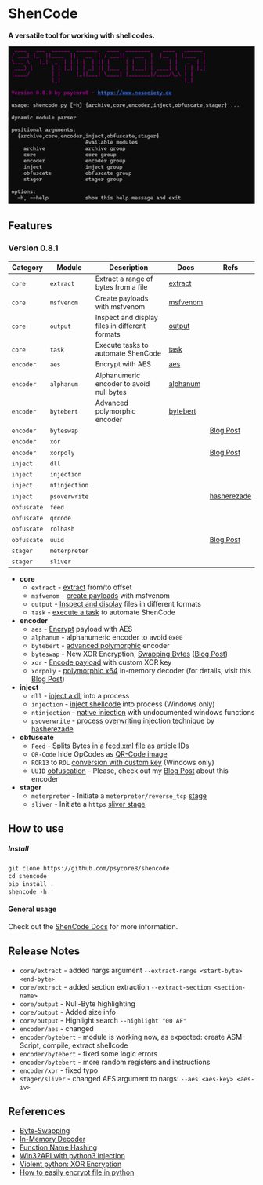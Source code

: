 # ShenCode

**A versatile tool for working with shellcodes.**

![](shencode-080.png)

## Features

### Version 0.8.1

| Category    | Module        | Description                                    | Docs                                                                 | Refs                                                                                                      |
| ----------- | ------------- | ---------------------------------------------- | -------------------------------------------------------------------- | --------------------------------------------------------------------------------------------------------- |
| `core`      | `extract`     | Extract a range of bytes from a file           | [extract](https://www.heckhausen.it/shencode/wiki/core/extract)      |                                                                                                           |
| `core`      | `msfvenom`    | Create payloads with msfvenom                  | [msfvenom](https://www.heckhausen.it/shencode/wiki/core/msfvenom)    |                                                                                                           |
| `core`      | `output`      | Inspect and display files in different formats | [output](https://www.heckhausen.it/shencode/wiki/core/output)        |                                                                                                           |
| `core`      | `task`        | Execute tasks to automate ShenCode             | [task](https://www.heckhausen.it/shencode/wiki/core/task)            |                                                                                                           |
| `encoder`   | `aes`         | Encrypt with AES                               | [aes](https://www.heckhausen.it/shencode/wiki/encoder/aes)           |                                                                                                           |
| `encoder`   | `alphanum`    | Alphanumeric encoder to avoid null bytes       | [alphanum](https://www.heckhausen.it/shencode/wiki/encoder/alphanum) |                                                                                                           |
| `encoder`   | `bytebert`    | Advanced polymorphic encoder                   | [bytebert](https://www.heckhausen.it/shencode/wiki/encoder/bytebert) |                                                                                                           |
| `encoder`   | `byteswap`    |                                                |                                                                      | [Blog Post](https://www.nosociety.de/en:it-security:blog:obfuscation_byteswapping)                        |
| `encoder`   | `xor`         |                                                |                                                                      |                                                                                                           |
| `encoder`   | `xorpoly`     |                                                |                                                                      | [Blog Post](https://www.nosociety.de/en:it-security:blog:obfuscation_polymorphic_in_memory_decoder)       |
| `inject`    | `dll`         |                                                |                                                                      |                                                                                                           |
| `inject`    | `injection`   |                                                |                                                                      |                                                                                                           |
| `inject`    | `ntinjection` |                                                |                                                                      |                                                                                                           |
| `inject`    | `psoverwrite` |                                                |                                                                      | [hasherezade](https://github.com/hasherezade/process_overwriting)                                         |
| `obfuscate` | `feed`        |                                                |                                                                      |                                                                                                           |
| `obfuscate` | `qrcode`      |                                                |                                                                      |                                                                                                           |
| `obfuscate` | `rolhash`     |                                                |                                                                      |                                                                                                           |
| `obfuscate` | `uuid`        |                                                |                                                                      | [Blog Post](https://www.nosociety.de/en:it-security:blog:obfuscation_shellcode_als_uuids_tarnen_-_teil_1) |
| `stager`    | `meterpreter` |                                                |                                                                      |                                                                                                           |
| `stager`    | `sliver`      |                                                |                                                                      |                                                                                                           |


- **core**
	- `extract` - [extract](https://www.heckhausen.it/shencode/wiki/core/extract) from/to offset
	- `msfvenom` - [create payloads](https://www.heckhausen.it/shencode/wiki/core/msfvenom)  with msfvenom
	- `output` - [Inspect and display](https://www.heckhausen.it/shencode/wiki/core/output) files in different formats
	- `task` - [execute a task](https://www.heckhausen.it/shencode/wiki/core/task) to automate ShenCode
- **encoder**
	- `aes` - [Encrypt](https://www.heckhausen.it/shencode/wiki/encoder/aes) payload with AES
	- `alphanum` - alphanumeric encoder to avoid `0x00`
	- `bytebert` - [advanced polymorphic](https://www.heckhausen.it/shencode/wiki/encoder/bytebert) encoder
	- `byteswap` - New XOR Encryption, [Swapping Bytes](https://www.heckhausen.it/shencode/wiki/encoder/byteswap) ([Blog Post](https://www.nosociety.de/en:it-security:blog:obfuscation_byteswapping))
	- `xor` - [Encode payload](https://www.heckhausen.it/shencode/wiki/encoder/xor) with custom XOR key
	- `xorpoly` - [polymorphic x64](https://www.heckhausen.it/shencode/wiki/encoder/xorpoly) in-memory decoder (for details, visit this [Blog Post](https://www.nosociety.de/en:it-security:blog:obfuscation_polymorphic_in_memory_decoder))
- **inject**
	- `dll` - [inject a dll](https://www.heckhausen.it/shencode/wiki/inject/dll) into a process
	- `injection` - [inject shellcode](https://www.heckhausen.it/shencode/wiki/inject/injection) into process (Windows only)
	- `ntinjection` - [native injection](https://www.heckhausen.it/shencode/wiki/inject/ntinjection) with undocumented windows functions
	- `psoverwrite` - [process overwriting](https://www.heckhausen.it/shencode/wiki/inject/psoverwrite) injection technique by [hasherezade](https://github.com/hasherezade/process_overwriting)
- **obfuscate**
	- `Feed` - Splits Bytes in a [feed.xml file](https://www.heckhausen.it/shencode/wiki/obfuscate/feed) as article IDs
	- `QR-Code` hide OpCodes as [QR-Code image](https://www.heckhausen.it/shencode/wiki/obfuscate/qrcode)
	- `ROR13` to `ROL` [conversion with custom key](https://www.heckhausen.it/shencode/wiki/obfuscate/rolhash) (Windows only)
	- `UUID` [obfuscation](https://www.heckhausen.it/shencode/wiki/obfuscate/uuid) - Please, check out my [Blog Post](https://www.nosociety.de/en:it-security:blog:obfuscation_shellcode_als_uuids_tarnen_-_teil_1) about this encoder
-  **stager**
	- `meterpreter` - Initiate a `meterpreter/reverse_tcp` [stage](https://www.heckhausen.it/shencode/wiki/stager/meterpreter)
	- `sliver` - Initiate a `https` [sliver stage](https://www.heckhausen.it/shencode/wiki/stager/sliver)

## How to use

##### Install

```shell
git clone https://github.com/psycore8/shencode
cd shencode
pip install .
shencode -h
```

#### General usage

Check out the [ShenCode Docs](https://heckhausen.it/shencode/wiki/) for more information.

## Release Notes

- `core/extract` - added nargs argument `--extract-range <start-byte> <end-byte>`
- `core/extract` - added section extraction `--extract-section <section-name>`
- `core/output` - Null-Byte highlighting
- `core/output` - Added size info
- `core/output` - Highlight search `--highlight "00 AF"`
- `encoder/aes` - changed 
- `encoder/bytebert` - module is working now, as expected: create ASM-Script, compile, extract shellcode
- `encoder/bytebert` - fixed some logic errors
- `encoder/bytebert` - more random registers and instructions
- `encoder/xor` - fixed typo
- `stager/sliver` - changed AES argument to nargs: `--aes <aes-key> <aes-iv>`

## References

- [Byte-Swapping](https://www.nosociety.de/en:it-security:blog:obfuscation_byteswapping)
- [In-Memory Decoder](https://www.nosociety.de/en:it-security:blog:obfuscation_polymorphic_in_memory_decoder)
- [Function Name Hashing](https://www.bordergate.co.uk/function-name-hashing/)
- [Win32API with python3 injection](https://systemweakness.com/win32api-with-python3-part-iii-injection-6dd3c1b99c90)
- [Violent python: XOR Encryption](https://samsclass.info/124/proj14/VPxor.htm)
- [How to easily encrypt file in python](https://www.stackzero.net/how-to-easily-encrypt-file-in-python/)
